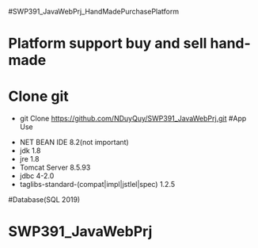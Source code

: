 #SWP391_JavaWebPrj_HandMadePurchasePlatform

# Platform support buy and sell hand-made
# Clone git
- git Clone https://github.com/NDuyQuy/SWP391_JavaWebPrj.git
#App Use
+ NET BEAN IDE 8.2(not important)
+ jdk 1.8
+ jre 1.8
+ Tomcat Server 8.5.93
+ jdbc 4-2.0
+ taglibs-standard-(compat|impl|jstlel|spec) 1.2.5

#Database(SQL 2019)

# SWP391_JavaWebPrj